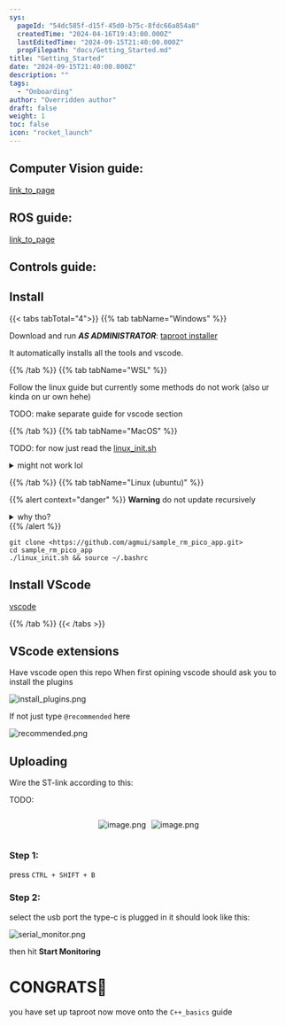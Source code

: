 ```yaml
---
sys:
  pageId: "54dc585f-d15f-45d0-b75c-8fdc66a854a8"
  createdTime: "2024-04-16T19:43:00.000Z"
  lastEditedTime: "2024-09-15T21:40:00.000Z"
  propFilepath: "docs/Getting_Started.md"
title: "Getting_Started"
date: "2024-09-15T21:40:00.000Z"
description: ""
tags:
  - "Onboarding"
author: "Overridden author"
draft: false
weight: 1
toc: false
icon: "rocket_launch"
---
```


## Computer Vision guide:

[link_to_page](86d45bc0-388b-4d26-8848-44f255f73d0e)

## ROS guide:

[link_to_page](3c76c1de-ec8f-46d6-8b0a-294005edc2d5)

## Controls guide:

## Install

{{< tabs tabTotal="4">}}
{{% tab tabName="Windows" %}}

Download and run _**AS ADMINISTRATOR**_: [taproot installer](https://github.com/Thornbots/TeachingFreshies/releases/tag/1.0)

It automatically installs all the tools and vscode.

{{% /tab %}}
{{% tab tabName="WSL" %}}

Follow the linux guide but currently some methods do not work (also ur kinda on ur own hehe)

TODO: make separate guide for vscode section

{{% /tab %}}
{{% tab tabName="MacOS" %}}

TODO: for now just read the [linux_init.sh](https://github.com/agmui/sample_rm_pico_app/blob/main/linux_init.sh)

<details>
<summary>might not work lol</summary>

`brew install libusb pkg-config`

Next install: [vscode](https://code.visualstudio.com/Download)

</details>

{{% /tab %}}
{{% tab tabName="Linux (ubuntu)" %}}

{{% alert context="danger" %}}
**Warning** do not update recursively
<details>
<summary>why tho?</summary>
There are some submodules that may go on for a while (like tinyusb) and I highly
recommend you don't need to get them.
If you want to see what submodules I update just look in `linux_init.sh`
</details>
{{% /alert %}}

```shell
git clone <https://github.com/agmui/sample_rm_pico_app.git>
cd sample_rm_pico_app
./linux_init.sh && source ~/.bashrc
```

## Install VScode

[vscode](https://code.visualstudio.com/Download)

{{% /tab %}}
{{< /tabs >}}

## VScode extensions

Have vscode open this repo
When first opining vscode should ask you to install the plugins

![install_plugins.png](https://prod-files-secure.s3.us-west-2.amazonaws.com/d518164a-d88e-44d1-a4ee-3adb3bd8bce0/89bd30f0-1825-4e77-867b-0a41ce370880/install_plugins.png?X-Amz-Algorithm=AWS4-HMAC-SHA256&X-Amz-Content-Sha256=UNSIGNED-PAYLOAD&X-Amz-Credential=ASIAZI2LB466ZHP4DRFZ%2F20250329%2Fus-west-2%2Fs3%2Faws4_request&X-Amz-Date=20250329T170151Z&X-Amz-Expires=3600&X-Amz-Security-Token=IQoJb3JpZ2luX2VjEBAaCXVzLXdlc3QtMiJHMEUCIQDC7zV8VZ8I8TQyLH7TVVNlhmoltTqNXu%2FLnuFDkUAUZQIgAIaIJYBeEu30h6cecvldfAgtHcjIoLD8%2B9Y7XLgC4e8q%2FwMIeBAAGgw2Mzc0MjMxODM4MDUiDK0%2FM9rVTk4Bl8%2FibyrcA56N5Mt9dcbl97EFzCchlabSiC42A7bqtkD84rXGwGDcGWpgsQmsVjb70QxQKBQn%2BP3NVvDNPj7%2FIfWKZDFUoTjqIQK5kOp6fsmCzEkx8fhLGsvt%2F5VE3j%2BMFHl92hjbCERWnJReidwNZMJfc7sGa4PZNEp%2BBso9bCPPCi4Wt6IQGLgM%2B89ctCwX5bONExNVfR3tcsvjUHP6FOpYDMr5u2DhCR1vafxOso1Zhloz65dDJNNRwn0u4lQM48zKAk64Ui4nQwzfBNXTHksvMt9Z7OFb3MFPAe3A2PM09gZh%2FqQOpvpu%2BweIXhd972wfjvZZfsKDGrTOvX%2FganXHxgN%2BAki5cdK4%2F23sFMqpXVo20mIa02voBmkMQ1rWpIWIA5ggCiyy10Vv2SQ66UsK68%2B4gcG9ZlP2wImLTSEcPhGJ0GL65Nsenwskzcq96opJe96J2mJXgCVQflm%2F4GJX%2Bp%2F52%2BXZE1x1LKTihtKoLl98SG1ZzRSuC7Eu%2F52n6eEkc1l%2FZLz4O%2Fn0AGqRRuAw3oJ5qogah3YoagoOvJDpACNWgFPQd5ehHHsDD3%2F0wR7%2B9ZpBdBl%2FBmSWYiatPGrn34NT6257o7vzD0ajFUNYfF5SQOZK%2BFiwYrms80eWlok5MIOfoL8GOqUBAsa5eJ6aXpNgHbQbfPSZDRhWDIRalBmZjum%2Bi7gXSUrr27rojQVOrGWdwNE8N50ReAXwjb4SCKID9xK7r1q6dhX66KqOVMcGilWax%2Bme4y95ks45dOpPkkgqRAC3qEQa8EdjhifzNQm1V0TVW57h%2Ft%2BtlXHK9d3oJHRk%2BqUV3MBzaJQxBYb8qHa6CQrGF%2B2vL3fQLoa6QLNMt%2BfLAl7N6WXjPg%2BD&X-Amz-Signature=b38c5b26caa08b4d9520a6255e6dbb26e2ccdd3f9497a8de83bbd786e1ee3cda&X-Amz-SignedHeaders=host&x-id=GetObject)

If not just type `@recommended` here  

![recommended.png](https://prod-files-secure.s3.us-west-2.amazonaws.com/d518164a-d88e-44d1-a4ee-3adb3bd8bce0/61e661e9-5d85-4dfc-be0d-8d2097a5e793/recommended.png?X-Amz-Algorithm=AWS4-HMAC-SHA256&X-Amz-Content-Sha256=UNSIGNED-PAYLOAD&X-Amz-Credential=ASIAZI2LB466ZHP4DRFZ%2F20250329%2Fus-west-2%2Fs3%2Faws4_request&X-Amz-Date=20250329T170151Z&X-Amz-Expires=3600&X-Amz-Security-Token=IQoJb3JpZ2luX2VjEBAaCXVzLXdlc3QtMiJHMEUCIQDC7zV8VZ8I8TQyLH7TVVNlhmoltTqNXu%2FLnuFDkUAUZQIgAIaIJYBeEu30h6cecvldfAgtHcjIoLD8%2B9Y7XLgC4e8q%2FwMIeBAAGgw2Mzc0MjMxODM4MDUiDK0%2FM9rVTk4Bl8%2FibyrcA56N5Mt9dcbl97EFzCchlabSiC42A7bqtkD84rXGwGDcGWpgsQmsVjb70QxQKBQn%2BP3NVvDNPj7%2FIfWKZDFUoTjqIQK5kOp6fsmCzEkx8fhLGsvt%2F5VE3j%2BMFHl92hjbCERWnJReidwNZMJfc7sGa4PZNEp%2BBso9bCPPCi4Wt6IQGLgM%2B89ctCwX5bONExNVfR3tcsvjUHP6FOpYDMr5u2DhCR1vafxOso1Zhloz65dDJNNRwn0u4lQM48zKAk64Ui4nQwzfBNXTHksvMt9Z7OFb3MFPAe3A2PM09gZh%2FqQOpvpu%2BweIXhd972wfjvZZfsKDGrTOvX%2FganXHxgN%2BAki5cdK4%2F23sFMqpXVo20mIa02voBmkMQ1rWpIWIA5ggCiyy10Vv2SQ66UsK68%2B4gcG9ZlP2wImLTSEcPhGJ0GL65Nsenwskzcq96opJe96J2mJXgCVQflm%2F4GJX%2Bp%2F52%2BXZE1x1LKTihtKoLl98SG1ZzRSuC7Eu%2F52n6eEkc1l%2FZLz4O%2Fn0AGqRRuAw3oJ5qogah3YoagoOvJDpACNWgFPQd5ehHHsDD3%2F0wR7%2B9ZpBdBl%2FBmSWYiatPGrn34NT6257o7vzD0ajFUNYfF5SQOZK%2BFiwYrms80eWlok5MIOfoL8GOqUBAsa5eJ6aXpNgHbQbfPSZDRhWDIRalBmZjum%2Bi7gXSUrr27rojQVOrGWdwNE8N50ReAXwjb4SCKID9xK7r1q6dhX66KqOVMcGilWax%2Bme4y95ks45dOpPkkgqRAC3qEQa8EdjhifzNQm1V0TVW57h%2Ft%2BtlXHK9d3oJHRk%2BqUV3MBzaJQxBYb8qHa6CQrGF%2B2vL3fQLoa6QLNMt%2BfLAl7N6WXjPg%2BD&X-Amz-Signature=2575eb6a2315c1cbbf645a3214fdf2173eb86ffc694dd2ed02a16051f788221a&X-Amz-SignedHeaders=host&x-id=GetObject)

## Uploading

Wire the ST-link according to this:

TODO:

<div style="display: flex;flex-direction: row; column-gap:10px; max-width: 630px;justify-content: center;">
<div>

![image.png](https://prod-files-secure.s3.us-west-2.amazonaws.com/d518164a-d88e-44d1-a4ee-3adb3bd8bce0/210ecb78-1116-4d7b-b9b7-2292f66fa2c2/image.png?X-Amz-Algorithm=AWS4-HMAC-SHA256&X-Amz-Content-Sha256=UNSIGNED-PAYLOAD&X-Amz-Credential=ASIAZI2LB466QPXYG63Q%2F20250329%2Fus-west-2%2Fs3%2Faws4_request&X-Amz-Date=20250329T170157Z&X-Amz-Expires=3600&X-Amz-Security-Token=IQoJb3JpZ2luX2VjEBAaCXVzLXdlc3QtMiJHMEUCIGSp0e3ekK2D29xg3ia%2Fk05qcPfT9ySMoxo3AZ0%2BG4xvAiEAvRvt%2FazhSMSEuIGEKZsnQDf03kjysbJtdh9oRvl1a8kq%2FwMIeBAAGgw2Mzc0MjMxODM4MDUiDFmEUK7bmoP1rgscXircAwm47gO%2FTZ%2BewfJH%2FemYrAYl1tXmFLeUdq8d%2BVvTvwIpyZX53wUBRvg5sg8WMREU2IVXbPRyenIqwBxemPD%2FEA%2B3eISGTAz8NNUerqPNs74kb5CNWLgnA5VuvGcuYXEtJtGQxn7vBWmGF7u%2FGcbthvoplgCBObuL2EDne8dccB%2BX2vLUa3WwnNBKzllOj3Ng3H7ZgFXS8JkKFaG6VfUblt8jMhZmKTbQGaWtFSukEwEVVt86mXloq%2FyF2F6LTdBvPJhtQO63Alet%2FiBU84m2RD%2BRatk3hKbQn7AFW3yYAjPudogYbTYxZN7LJhQicN7IEmckL%2BCV42PTfhKfm02IrJ%2F0pdYvuF2j5ZKuaqIrC1s83RQVAyse4gGCXsSpUjHwEQpFcwrOWX3EMQhrIKMcoDA7pwhnDgRGdY%2F4SFSMVlq5I%2BOCbc7Bdzxr%2BYVygNBv1qKE8oHc8mGCzO1i7bEBnV1j1qNERPILnm82xYcifi5q7PLG%2Fo75%2FES95oGH6iq9F6L6xkOuuSsFF75GVSwVVgToGEk8CwrpwPPwXZRGDZ0utye6HtzQt1kqQe3R0UGgEwqYdMrex%2FOFbIgD%2BydnzHwpdrO%2B90RPuWdtFVhPn9oltQK%2B9ge6MRR5afpVMPafoL8GOqUB7BQ2zu2hpNja08%2F0dMKF1ScE0joYvTth11i1VuWTVTuINZ37whmC4sDb%2F9Uee12RCmNtnORv0IfWgTUB4dw6UwOhg4s978VRweqjKLj30zhU91QypPxXG87AbFlS7AKw7biyAIOZ7p4%2FdnmT0nR%2BkxssZOKU7%2Bp6KHUg84VYS2droCD41eodZIWS5e8fGu8c1t3PWFGuNFKzlFaRyqRtEIsge1OP&X-Amz-Signature=be4f9da9c7383353631bb1a46f9c2c60ffa78da962283ba0da52047e2ce27d53&X-Amz-SignedHeaders=host&x-id=GetObject)

</div>
<div>

![image.png](https://prod-files-secure.s3.us-west-2.amazonaws.com/d518164a-d88e-44d1-a4ee-3adb3bd8bce0/33a0fd0f-8ca6-4a86-8e09-26e95ded1fff/image.png?X-Amz-Algorithm=AWS4-HMAC-SHA256&X-Amz-Content-Sha256=UNSIGNED-PAYLOAD&X-Amz-Credential=ASIAZI2LB4665ZOZLXYW%2F20250329%2Fus-west-2%2Fs3%2Faws4_request&X-Amz-Date=20250329T170158Z&X-Amz-Expires=3600&X-Amz-Security-Token=IQoJb3JpZ2luX2VjEBAaCXVzLXdlc3QtMiJIMEYCIQDP8A%2B80TMOBCkzQmivg9c3urYun835YGm1xsO91kZUYwIhAJY5ORkbHy%2Fqar7qVDdby2J%2FNMjeQ67qiQD%2FA39aoZWGKv8DCHgQABoMNjM3NDIzMTgzODA1IgwmBSYJ6mRxxRIucUAq3APIXbuSE2KlOkw8Vhhv0RxfEg8%2Fc24XfZSl3BJlKFUDcuCo9bP11UQkg35DsMiYIUWKErWHz2FcVyD97Ff14pM83mGzfyCUCqUxMES0zVHBxwNZpm7XBtt4oak1kFoekMlTdFcD0gKc4wbWUJH7Nwug0KUm2kWYwQ1tnoHk3ReKxUuS%2Bln2njSd3TkeBtYR3H2%2F%2FSaI7yfUN%2F0EQ3Uaot0iqqir%2BWJbrdUCoPtxaBpQUhDKSTiVTkVnDLQcnY3%2FCgK%2BoiNg2%2FqcHMAbXKIfNvmiILqawnrsJOwpcEYB%2BDnLV5fcMjJTnvAG90ch776wy0Wl8q9Kn9uF20DPxRhJmm%2BN0RlB4IWse1APk9wpgjzjltN1Lvu6lXHo6XGTSVL6vfK%2F%2BmB7pE5VhjWyprwGe0e4C1JnCDMIcfoEmqb5kK1pxUHAjrWte%2BkOK2AXSa2UX%2BkQfyvxJRNPBqWfNQEN8Kazc39HTDphsmwxs2FVGZOaMIkOCzhcsGlOotmTGgWeDGdtNsmVt%2FmpN0LX%2BfDNknxoAUdQ%2BPyF5pHm2HsKe%2BR1T2P%2BQy1t4t4dVNjEro5uDYhoODaNO%2F76wI3qipY0bKZKWIKxfG4NRutIdk%2BIzL44%2BcGyLm279vzBGuoVCjCBoKC%2FBjqkAeFVpvMLrWpp3UNQGyr1Rh1NlpfeIxb%2Bl10tCiZwpdDtPtgpoTHRbsl7XYFmv14lknJSYHtoM12WEyzwBLhLHL1b46s64vBiABf9kkeBpiUVB6c0PR0lNrv5h4rU263iBeRxs%2BudLt%2FQdm3t3ECdyby5RVCyvLxwk4AgsfxrJ1RRtE8SuvPfJFoNU6LqZEyGD1BvCa59OZ6U9AaDxlkutX5E9fVv&X-Amz-Signature=e14e216ce2b978398d3c1885080f6bd1e474cff47e973123d744f7199a6b14dc&X-Amz-SignedHeaders=host&x-id=GetObject)

</div>
</div>

### Step 1:

press `CTRL + SHIFT + B`

### Step 2:

select the usb port the type-c is plugged in it should look like this:

![serial_monitor.png](https://prod-files-secure.s3.us-west-2.amazonaws.com/d518164a-d88e-44d1-a4ee-3adb3bd8bce0/f03f4774-05d4-4393-b6a0-d5efb6d315ab/serial_monitor.png?X-Amz-Algorithm=AWS4-HMAC-SHA256&X-Amz-Content-Sha256=UNSIGNED-PAYLOAD&X-Amz-Credential=ASIAZI2LB466ZHP4DRFZ%2F20250329%2Fus-west-2%2Fs3%2Faws4_request&X-Amz-Date=20250329T170151Z&X-Amz-Expires=3600&X-Amz-Security-Token=IQoJb3JpZ2luX2VjEBAaCXVzLXdlc3QtMiJHMEUCIQDC7zV8VZ8I8TQyLH7TVVNlhmoltTqNXu%2FLnuFDkUAUZQIgAIaIJYBeEu30h6cecvldfAgtHcjIoLD8%2B9Y7XLgC4e8q%2FwMIeBAAGgw2Mzc0MjMxODM4MDUiDK0%2FM9rVTk4Bl8%2FibyrcA56N5Mt9dcbl97EFzCchlabSiC42A7bqtkD84rXGwGDcGWpgsQmsVjb70QxQKBQn%2BP3NVvDNPj7%2FIfWKZDFUoTjqIQK5kOp6fsmCzEkx8fhLGsvt%2F5VE3j%2BMFHl92hjbCERWnJReidwNZMJfc7sGa4PZNEp%2BBso9bCPPCi4Wt6IQGLgM%2B89ctCwX5bONExNVfR3tcsvjUHP6FOpYDMr5u2DhCR1vafxOso1Zhloz65dDJNNRwn0u4lQM48zKAk64Ui4nQwzfBNXTHksvMt9Z7OFb3MFPAe3A2PM09gZh%2FqQOpvpu%2BweIXhd972wfjvZZfsKDGrTOvX%2FganXHxgN%2BAki5cdK4%2F23sFMqpXVo20mIa02voBmkMQ1rWpIWIA5ggCiyy10Vv2SQ66UsK68%2B4gcG9ZlP2wImLTSEcPhGJ0GL65Nsenwskzcq96opJe96J2mJXgCVQflm%2F4GJX%2Bp%2F52%2BXZE1x1LKTihtKoLl98SG1ZzRSuC7Eu%2F52n6eEkc1l%2FZLz4O%2Fn0AGqRRuAw3oJ5qogah3YoagoOvJDpACNWgFPQd5ehHHsDD3%2F0wR7%2B9ZpBdBl%2FBmSWYiatPGrn34NT6257o7vzD0ajFUNYfF5SQOZK%2BFiwYrms80eWlok5MIOfoL8GOqUBAsa5eJ6aXpNgHbQbfPSZDRhWDIRalBmZjum%2Bi7gXSUrr27rojQVOrGWdwNE8N50ReAXwjb4SCKID9xK7r1q6dhX66KqOVMcGilWax%2Bme4y95ks45dOpPkkgqRAC3qEQa8EdjhifzNQm1V0TVW57h%2Ft%2BtlXHK9d3oJHRk%2BqUV3MBzaJQxBYb8qHa6CQrGF%2B2vL3fQLoa6QLNMt%2BfLAl7N6WXjPg%2BD&X-Amz-Signature=c60836c8a50a4239343611bf542f6bb39806a26ae7e25ff5137a49d96b8b20bb&X-Amz-SignedHeaders=host&x-id=GetObject)

then hit **Start Monitoring**

# CONGRATS🎉

you have set up taproot now move onto the `C++_basics` guide
